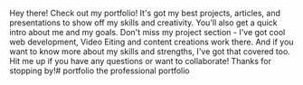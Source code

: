 Hey there! Check out my portfolio! It's got my best projects, articles, and presentations to show off my skills and creativity. You'll also get a quick intro about me and my goals. Don't miss my project section - I've got cool web development, Video Eiting and content creations work there. And if you want to know more about my skills and strengths, I've got that covered too. Hit me up if you have any questions or want to collaborate! Thanks for stopping by!# portfolio
the professional portfolio
